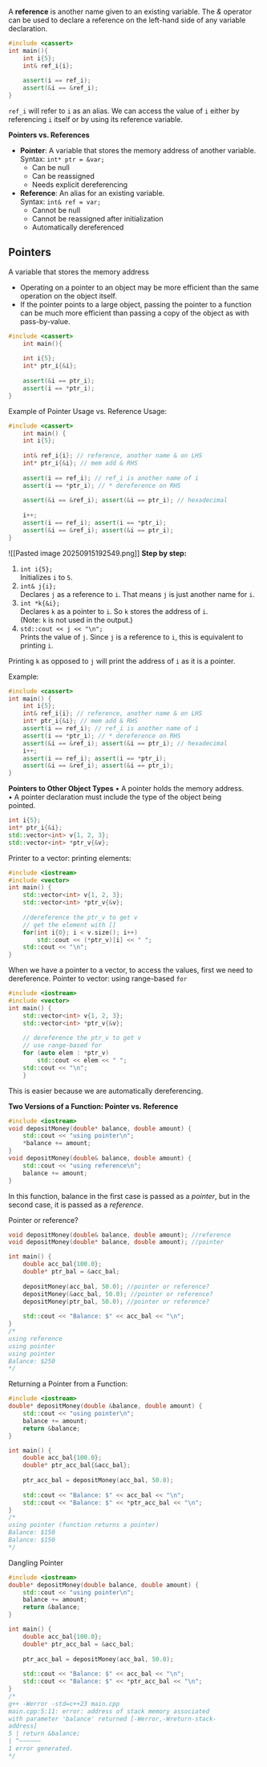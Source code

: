 A **reference** is another name given to an existing variable.
The *&* operator can be used to declare a reference on the left-hand side of any variable declaration. 

```C++
#include <cassert>  
int main(){  
	int i{5};  
	int& ref_i{i};  
	
	assert(i == ref_i);  
	assert(&i == &ref_i);  
}
```
`ref_i` will refer to `i` as an alias. We can access the value of `i` either by referencing `i` itself or by using its reference variable. 

**Pointers vs. References**
- **Pointer**: A variable that stores the memory address of another variable.  
    Syntax: `int* ptr = &var;`
    - Can be null
    - Can be reassigned
    - Needs explicit dereferencing
- **Reference**: An alias for an existing variable.  
    Syntax: `int& ref = var;`
	- Cannot be null 
	- Cannot be reassigned after initialization
	- Automatically dereferenced
## Pointers

A variable that stores the memory address
- Operating on a pointer to an object may be more efficient than the same operation on the object itself. 
- If the pointer points to a large object, passing the pointer to a function can be much more efficient than passing a copy of the object as with pass-by-value. 

```C++
#include <cassert>  
	int main(){  
	
	int i{5};  
	int* ptr_i{&i};  
	
	assert(&i == ptr_i);  
	assert(i == *ptr_i);  
}
```

Example of Pointer Usage vs. Reference Usage:
```C++
#include <cassert>  
	int main() {  
	int i{5};  
	
	int& ref_i{i}; // reference, another name & on LHS  
	int* ptr_i{&i}; // mem add & RHS  
	
	assert(i == ref_i); // ref_i is another name of i  
	assert(i == *ptr_i); // * dereference on RHS  
	
	assert(&i == &ref_i); assert(&i == ptr_i); // hexadecimal  
	
	i++;  
	assert(i == ref_i); assert(i == *ptr_i);  
	assert(&i == &ref_i); assert(&i == ptr_i);  
}
```

![[Pasted image 20250915192549.png]]
**Step by step:**
1. `int i{5};`  
    Initializes `i` to `5`.
2. `int& j{i};`  
    Declares `j` as a reference to `i`. That means `j` is just another name for `i`.
3. `int *k{&i};`  
    Declares `k` as a pointer to `i`. So `k` stores the address of `i`.  
    (Note: `k` is not used in the output.)
4. `std::cout << j << "\n";`  
    Prints the value of `j`. Since `j` is a reference to `i`, this is equivalent to printing `i`.

Printing `k` as opposed to `j` will print the address of `i` as it is a pointer. 

Example:
```c++
#include <cassert>  
int main() {  
	int i{5};  
	int& ref_i{i}; // reference, another name & on LHS  
	int* ptr_i{&i}; // mem add & RHS  
	assert(i == ref_i); // ref_i is another name of i  
	assert(i == *ptr_i); // * dereference on RHS  
	assert(&i == &ref_i); assert(&i == ptr_i); // hexadecimal  
	i++;  
	assert(i == ref_i); assert(i == *ptr_i);  
	assert(&i == &ref_i); assert(&i == ptr_i);  
}
```

**Pointers to Other Object Types**
• A pointer holds the memory address.  
• A pointer declaration must include the type of the object being  
pointed.
```c++
int i{5};  
int* ptr_i{&i};  
std::vector<int> v{1, 2, 3};  
std::vector<int> *ptr_v{&v};
```
Printer to a vector: printing elements:
```c++
#include <iostream>  
#include <vector>  
int main() {  
	std::vector<int> v{1, 2, 3};  
	std::vector<int> *ptr_v{&v};  
	
	//dereference the ptr_v to get v  
	// get the element with []  
	for(int i{0}; i < v.size(); i++)  
		std::cout << (*ptr_v)[i] << " ";  
	std::cout << "\n";  
}
```
When we have a pointer to a vector, to access the values, first we need to dereference. 
Pointer to vector: using range-based `for`
```c++
#include <iostream>  
#include <vector>  
int main() {  
	std::vector<int> v{1, 2, 3};  
	std::vector<int> *ptr_v{&v};  
	
	// dereference the ptr_v to get v  
	// use range-based for  
	for (auto elem : *ptr_v)  
		std::cout << elem << " ";  
	std::cout << "\n";  
	}
```
This is easier because we are automatically dereferencing. 

**Two Versions of a Function: Pointer vs. Reference**
```c++
#include <iostream>  
void depositMoney(double* balance, double amount) {  
	std::cout << "using pointer\n";  
	*balance += amount;  
}  
void depositMoney(double& balance, double amount) {  
	std::cout << "using reference\n";  
	balance += amount;  
}
```
In this function, balance in the first case is passed as a *pointer*, but in the second case, it is passed as a *reference*.

Pointer or reference?
```c++
void depositMoney(double& balance, double amount); //reference  
void depositMoney(double* balance, double amount); //pointer  

int main() {  
	double acc_bal{100.0};  
	double* ptr_bal = &acc_bal;  
	
	depositMoney(acc_bal, 50.0); //pointer or reference?  
	depositMoney(&acc_bal, 50.0); //pointer or reference?  
	depositMoney(ptr_bal, 50.0); //pointer or reference?  
	
	std::cout << "Balance: $" << acc_bal << "\n";  
}
/*  
using reference  
using pointer  
using pointer  
Balance: $250  
*/
```

Returning a Pointer from a Function:
```c++
#include <iostream>  
double* depositMoney(double &balance, double amount) {  
	std::cout << "using pointer\n";  
	balance += amount;  
	return &balance;  
}  

int main() {  
	double acc_bal{100.0};  
	double* ptr_acc_bal{&acc_bal};  
	
	ptr_acc_bal = depositMoney(acc_bal, 50.0);  
	
	std::cout << "Balance: $" << acc_bal << "\n";  
	std::cout << "Balance: $" << *ptr_acc_bal << "\n";  
}
/*  
using pointer (function returns a pointer)
Balance: $150  
Balance: $150  
*/
```

Dangling Pointer 
```c++
#include <iostream>  
double* depositMoney(double balance, double amount) {  
	std::cout << "using pointer\n";  
	balance += amount;  
	return &balance;  
}  

int main() {  
	double acc_bal{100.0};  
	double* ptr_acc_bal = &acc_bal; 
	 
	ptr_acc_bal = depositMoney(acc_bal, 50.0);  
	
	std::cout << "Balance: $" << acc_bal << "\n";  
	std::cout << "Balance: $" << *ptr_acc_bal << "\n";  
}
/*  
g++ -Werror -std=c++23 main.cpp  
main.cpp:5:11: error: address of stack memory associated  
with parameter 'balance' returned [-Werror,-Wreturn-stack-  
address]  
5 | return &balance;  
| ^~~~~~~  
1 error generated.  
*/
```


